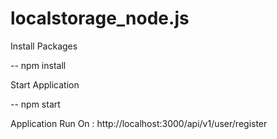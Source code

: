 # localstorage_node.js


Install Packages

-- npm install

Start Application

-- npm start

Application Run On : http://localhost:3000/api/v1/user/register
